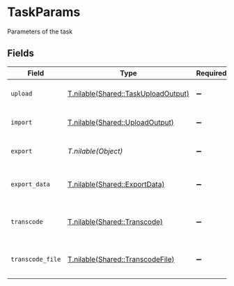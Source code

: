 # TaskParams

Parameters of the task


## Fields

| Field                                                                          | Type                                                                           | Required                                                                       | Description                                                                    |
| ------------------------------------------------------------------------------ | ------------------------------------------------------------------------------ | ------------------------------------------------------------------------------ | ------------------------------------------------------------------------------ |
| `upload`                                                                       | [T.nilable(Shared::TaskUploadOutput)](../../models/shared/taskuploadoutput.md) | :heavy_minus_sign:                                                             | Parameters for the upload task                                                 |
| `import`                                                                       | [T.nilable(Shared::UploadOutput)](../../models/shared/uploadoutput.md)         | :heavy_minus_sign:                                                             | Parameters for the upload task                                                 |
| `export`                                                                       | *T.nilable(Object)*                                                            | :heavy_minus_sign:                                                             | Parameters for the export task                                                 |
| `export_data`                                                                  | [T.nilable(Shared::ExportData)](../../models/shared/exportdata.md)             | :heavy_minus_sign:                                                             | Parameters for the export-data task                                            |
| `transcode`                                                                    | [T.nilable(Shared::Transcode)](../../models/shared/transcode.md)               | :heavy_minus_sign:                                                             | Parameters for the transcode task                                              |
| `transcode_file`                                                               | [T.nilable(Shared::TranscodeFile)](../../models/shared/transcodefile.md)       | :heavy_minus_sign:                                                             | Parameters for the transcode-file task                                         |
